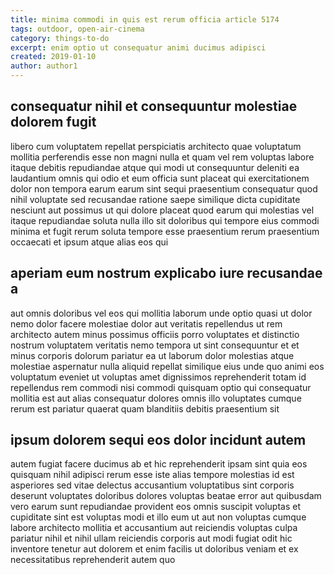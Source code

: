 ```yaml
---
title: minima commodi in quis est rerum officia article 5174
tags: outdoor, open-air-cinema
category: things-to-do
excerpt: enim optio ut consequatur animi ducimus adipisci
created: 2019-01-10
author: author1
---
```


## consequatur nihil et consequuntur molestiae dolorem fugit

libero cum voluptatem repellat perspiciatis architecto quae voluptatum mollitia perferendis esse non magni nulla et quam vel rem voluptas labore itaque debitis repudiandae atque qui modi ut consequuntur deleniti ea laudantium omnis qui odio et eum officia sunt placeat qui exercitationem dolor non tempora earum earum sint sequi praesentium consequatur quod nihil voluptate sed recusandae ratione saepe similique dicta cupiditate nesciunt aut possimus ut qui dolore placeat quod earum qui molestias vel itaque repudiandae soluta nulla illo sit doloribus qui tempore eius commodi minima et fugit rerum soluta tempore esse praesentium rerum praesentium occaecati et ipsum atque alias eos qui

## aperiam eum nostrum explicabo iure recusandae a

aut omnis doloribus vel eos qui mollitia laborum unde optio quasi ut dolor nemo dolor facere molestiae dolor aut veritatis repellendus ut rem architecto autem minus possimus officiis porro voluptates et distinctio nostrum voluptatem veritatis nemo tempora ut sint consequuntur et et minus corporis dolorum pariatur ea ut laborum dolor molestias atque molestiae aspernatur nulla aliquid repellat similique eius unde quo animi eos voluptatum eveniet ut voluptas amet dignissimos reprehenderit totam id repellendus rem commodi nisi commodi quisquam optio qui consequatur mollitia est aut alias consequatur dolores omnis illo voluptates cumque rerum est pariatur quaerat quam blanditiis debitis praesentium sit

## ipsum dolorem sequi eos dolor incidunt autem

autem fugiat facere ducimus ab et hic reprehenderit ipsam sint quia eos quisquam nihil adipisci rerum esse iste alias tempore molestias id est asperiores sed vitae delectus accusantium voluptatibus sint corporis deserunt voluptates doloribus dolores voluptas beatae error aut quibusdam vero earum sunt repudiandae provident eos omnis suscipit voluptas et cupiditate sint est voluptas modi et illo eum ut aut non voluptas cumque labore architecto mollitia et accusantium aut reiciendis voluptas culpa pariatur nihil et nihil ullam reiciendis corporis aut modi fugiat odit hic inventore tenetur aut dolorem et enim facilis ut doloribus veniam et ex necessitatibus reprehenderit autem quo
